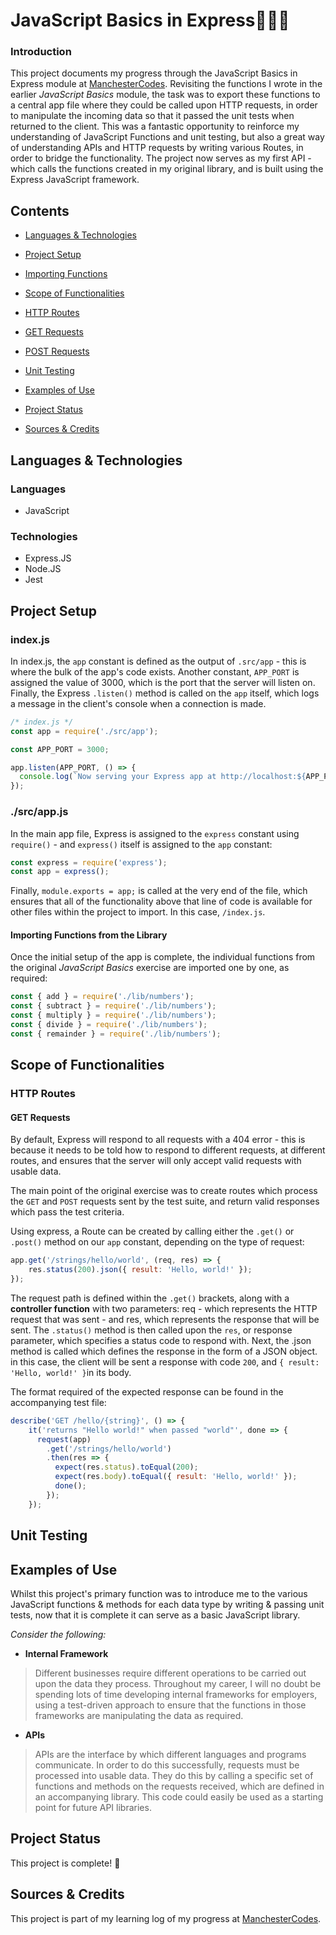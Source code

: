 # JavaScript Basics in Express👨🏼‍💻
### Introduction
This project documents my progress through the JavaScript Basics in Express module at [ManchesterCodes](https://github.com/mcrcodes). Revisiting the functions I wrote in the earlier *JavaScript Basics* module, the task was to export these functions to a central app file where they could be called upon HTTP requests, in order to manipulate the incoming data so that it passed the unit tests when returned to the client.
This was a fantastic opportunity to reinforce my understanding of JavaScript Functions and unit testing, but also a great way of understanding APIs and HTTP requests by writing various Routes, in order to bridge the functionality. The project now serves as my first API - which calls the functions created in my original library, and is built using the Express JavaScript framework.

## Contents
* [Languages & Technologies](#Languages--Technologies)
* [Project Setup](#Project-Setup)
* [Importing Functions](#Importing-Functions-from-the-Library)
* [Scope of Functionalities](#Scope-of-Functionalities)
* [HTTP Routes](#HTTP-Routes)
* [GET Requests](#GET-Requests)
* [POST Requests](#POST-Requests)

* [Unit Testing](#Unit-Testing)
* [Examples of Use](#Examples-of-Use)
* [Project Status](#Project-status)
* [Sources & Credits](#Sources--credits)

## Languages & Technologies
### Languages
* JavaScript

### Technologies
* Express.JS
* Node.JS
* Jest

## Project Setup
### index.js
In index.js, the `app` constant is defined as the output of `.src/app` - this is where the bulk of the app's code exists. Another constant, `APP_PORT` is assigned the value of 3000, which is the port that the server will listen on. Finally, the Express `.listen()` method is called on the `app` itself, which logs a message in the client's console when a connection is made.
```JavaScript
/* index.js */
const app = require('./src/app');

const APP_PORT = 3000;

app.listen(APP_PORT, () => {
  console.log(`Now serving your Express app at http://localhost:${APP_PORT}`);
});
```

### ./src/app.js
In the main app file, Express is assigned to the `express` constant using `require()` - and `express()` itself is assigned to the `app` constant:
```JavaScript
const express = require('express');
const app = express();
```

Finally, `module.exports = app;` is called at the very end of the file, which ensures that all of the functionality above that line of code is available for other files within the project to import. In this case, `/index.js`.

#### Importing Functions from the Library
Once the initial setup of the app is complete, the individual functions from the original *JavaScript Basics* exercise are imported one by one, as required:
```JavaScript // NUMBERS
const { add } = require('./lib/numbers');
const { subtract } = require('./lib/numbers');
const { multiply } = require('./lib/numbers');
const { divide } = require('./lib/numbers');
const { remainder } = require('./lib/numbers');
```

## Scope of Functionalities
### HTTP Routes
#### GET Requests
By default, Express will respond to all requests with a 404 error - this is because it needs to be told how to respond to different requests, at different routes, and ensures that the server will only accept valid requests with usable data.

The main point of the original exercise was to create routes which process the `GET` and `POST` requests sent by the test suite, and return valid responses which pass the test criteria.

Using express, a Route can be created by calling either the `.get()` or `.post()` method on our `app` constant, depending on the type of request:
```JavaScript
app.get('/strings/hello/world', (req, res) => {
    res.status(200).json({ result: 'Hello, world!' });
});
```
The request path is defined within the `.get()` brackets, along with a **controller function** with two parameters: req - which represents the HTTP request that was sent - and res, which represents the response that will be sent.
The `.status()` method is then called upon the `res`, or response parameter, which specifies a status code to respond with. Next, the .json method is called which defines the response in the form of a JSON object. in this case, the client will be sent a response with code `200`, and `{ result: 'Hello, world!' }`in its body.

The format required of the expected response can be found in the accompanying test file:
```JavaScript 
describe('GET /hello/{string}', () => {
    it('returns "Hello world!" when passed "world"', done => {
      request(app)
        .get('/strings/hello/world')
        .then(res => {
          expect(res.status).toEqual(200);
          expect(res.body).toEqual({ result: 'Hello, world!' });
          done();
        });
    });
```







## Unit Testing




## Examples of Use
Whilst this project's primary function was to introduce me to the various JavaScript functions & methods for each data type by writing & passing unit tests, now that it is complete it can serve as a basic JavaScript library.

*Consider the following:*
* **Internal Framework**
> Different businesses require different operations to be carried out upon the data they process. Throughout my career, I will no doubt be spending lots of time developing internal frameworks for employers, using a test-driven approach to ensure that the functions in those frameworks are manipulating the data as required.

* **APIs**
> APIs are the interface by which different languages and programs communicate. In order to do this successfully, requests must be processed into usable data. They do this by calling a specific set of functions and methods on the requests received, which are defined in an accompanying library. This code could easily be used as a starting point for future API libraries.



## Project Status
This project is complete! 🥳

## Sources & Credits
This project is part of my learning log of my progress at [ManchesterCodes](https://github.com/mcrcodes).








